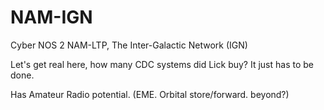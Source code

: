 # NAM-IGN
Cyber NOS 2 NAM-LTP, The Inter-Galactic Network (IGN)

Let's get real here, how many CDC systems did Lick buy?  It just has to be done.

Has Amateur Radio potential.  (EME. Orbital store/forward. beyond?)
